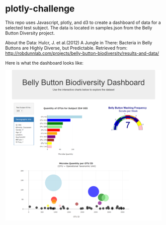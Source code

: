 # plotly-challenge
This repo uses Javascript, plotly, and d3 to create a dashboard of data for a selected test subject.
The data is located in samples.json from the Belly Button Diversity project.

About the Data:
Hulcr, J. et al.(2012) A Jungle in There: Bacteria in Belly Buttons are Highly Diverse, but Predictable. 
Retrieved from: http://robdunnlab.com/projects/belly-button-biodiversity/results-and-data/

Here is what the dashboard looks like:

![bellybutton_screenshot](bellybutton_screenshot.png)
